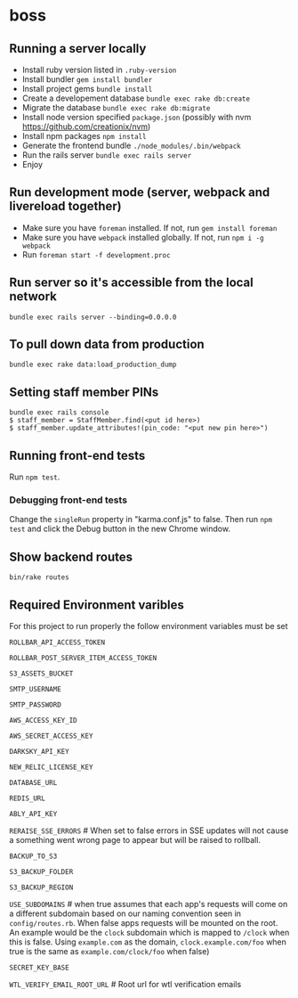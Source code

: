 # boss #

## Running a server locally ##
* Install ruby version listed in `.ruby-version`
* Install bundler `gem install bundler`
* Install project gems `bundle install`
* Create a developement database `bundle exec rake db:create`
* Migrate the database `bundle exec rake db:migrate`
* Install node version specified `package.json` (possibly with nvm https://github.com/creationix/nvm)
* Install npm packages `npm install`
* Generate the frontend bundle `./node_modules/.bin/webpack`
* Run the rails server `bundle exec rails server`
* Enjoy

## Run development mode (server, webpack and livereload together)

* Make sure you have `foreman` installed. If not, run `gem install foreman`
* Make sure you have `webpack` installed globally. If not, run `npm i -g webpack` 
* Run `foreman start -f development.proc`

## Run server so it's accessible from the local network

`bundle exec rails server --binding=0.0.0.0`

## To pull down data from production

`bundle exec rake data:load_production_dump`

## Setting staff member PINs

```
bundle exec rails console  
$ staff_member = StaffMember.find(<put id here>)  
$ staff_member.update_attributes!(pin_code: "<put new pin here>")
```

## Running front-end tests

Run `npm test`.

### Debugging front-end tests

Change the `singleRun` property in "karma.conf.js" to false. Then run `npm test` and click the Debug button in the new Chrome window.

## Show backend routes

`bin/rake routes`

## Required Environment varibles

For this project to run properly the follow environment variables must be set

`ROLLBAR_API_ACCESS_TOKEN`

`ROLLBAR_POST_SERVER_ITEM_ACCESS_TOKEN`


`S3_ASSETS_BUCKET`

`SMTP_USERNAME`

`SMTP_PASSWORD`

`AWS_ACCESS_KEY_ID`

`AWS_SECRET_ACCESS_KEY`

`DARKSKY_API_KEY`

`NEW_RELIC_LICENSE_KEY`

`DATABASE_URL`

`REDIS_URL`

`ABLY_API_KEY`

`RERAISE_SSE_ERRORS` # When set to false errors in SSE updates will not cause a something went wrong page to appear but will be raised to rollball.

`BACKUP_TO_S3`

`S3_BACKUP_FOLDER`

`S3_BACKUP_REGION`

`USE_SUBDOMAINS` # when true assumes that each app's requests will come on a different subdomain based on our naming convention seen in `config/routes.rb`. When false apps requests will be mounted on the root. An example would be the `clock` subdomain which is mapped to `/clock` when this is false. Using `example.com` as the domain, `clock.example.com/foo` when true is the same as `example.com/clock/foo` when false)

`SECRET_KEY_BASE`

`WTL_VERIFY_EMAIL_ROOT_URL` # Root url for wtl verification emails
